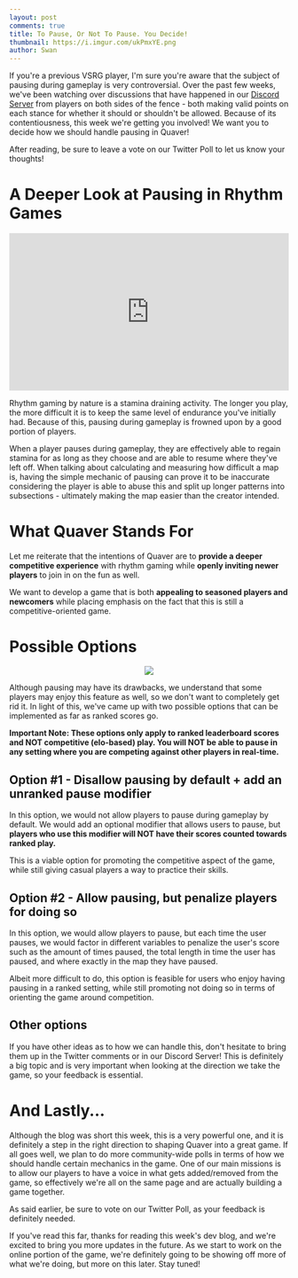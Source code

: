 ```yaml
---
layout: post
comments: true
title: To Pause, Or Not To Pause. You Decide!
thumbnail: https://i.imgur.com/ukPmxYE.png
author: Swan
---
```


If you're a previous VSRG player, I'm sure you're aware that the subject of pausing during gameplay is very controversial. Over the past few weeks, we've been watching over discussions that have happened in our [Discord Server](https://discord.gg/nJa8VFr) from players on both sides of the fence - both making valid points on each stance for whether it should or shouldn't be allowed. Because of its contentiousness, this week we're getting you involved! We want you to decide how we should handle pausing in Quaver!

After reading, be sure to leave a vote on our Twitter Poll to let us know your thoughts!

# A Deeper Look at Pausing in Rhythm Games

<div style="width:100%;height:0px;position:relative;padding-bottom:56.250%;"><iframe src="https://streamable.com/s/vy9gr/abhnos" frameborder="0" width="100%" height="100%" allowfullscreen style="width:100%;height:100%;position:absolute;left:0px;top:0px;overflow:hidden;"></iframe></div>

Rhythm gaming by nature is a stamina draining activity. The longer you play, the more difficult it is to keep the same level of endurance you've initially had. Because of this, pausing during gameplay is frowned upon by a good portion of players. 

When a player pauses during gameplay, they are effectively able to regain stamina for as long as they choose and are able to resume where they've left off. When talking about calculating and measuring how difficult a map is, having the simple mechanic of pausing can prove it to be inaccurate considering the player is able to abuse this and split up longer patterns into subsections - ultimately making the map easier than the creator intended.

# What Quaver Stands For

Let me reiterate that the intentions of Quaver are to **provide a deeper competitive experience** with rhythm gaming while **openly inviting newer players** to join in on the fun as well. 

We want to develop a game that is both **appealing to seasoned players and newcomers** while placing emphasis on the fact that this is still a competitive-oriented game.

# Possible Options

<p align="center">
  <img src="https://i.imgur.com/9z3krK4.jpg">
</p>

Although pausing may have its drawbacks, we understand that some players may enjoy this feature as well, so we don't want to completely get rid it. In light of this, we've came up with two possible options that can be implemented as far as ranked scores go.

**Important Note: These options only apply to ranked leaderboard scores and NOT competitive (elo-based) play. You will NOT be able to pause in any setting where you are competing against other players in real-time.**

## Option #1 - Disallow pausing by default + add an unranked pause modifier

In this option, we would not allow players to pause during gameplay by default. We would add an optional modifier that allows users to pause, but **players who use this modifier will NOT have their scores counted towards ranked play.** 

This is a viable option for promoting the competitive aspect of the game, while still giving casual players a way to practice their skills.

## Option #2 - Allow pausing, but penalize players for doing so

In this option, we would allow players to pause, but each time the user pauses, we would factor in different variables to penalize the user's score such as the amount of times paused, the total length in time the user has paused, and where exactly in the map they have paused. 

Albeit more difficult to do, this option is feasible for users who enjoy having pausing in a ranked setting, while still promoting not doing so in terms of orienting the game around competition.

## Other options

If you have other ideas as to how we can handle this, don't hesitate to bring them up in the Twitter comments or in our Discord Server! This is definitely a big topic and is very important when looking at the direction we take the game, so your feedback is essential.

# And Lastly...

Although the blog was short this week, this is a very powerful one, and it is definitely a step in the right direction to shaping Quaver into a great game. If all goes well, we plan to do more community-wide polls in terms of how we should handle certain mechanics in the game. One of our main missions is to allow our players to have a voice in what gets added/removed from the game, so effectively we're all on the same page and are actually building a game together. 

As said earlier, be sure to vote on our Twitter Poll, as your feedback is definitely needed. 

If you've read this far, thanks for reading this week's dev blog, and we're excited to bring you more updates in the future. As we start to work on the online portion of the game, we're definitely going to be showing off more of what we're doing, but more on this later. Stay tuned!
